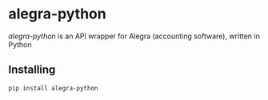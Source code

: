 # alegra-python

*alegra-python* is an API wrapper for Alegra (accounting software), written in Python

## Installing
```
pip install alegra-python
```